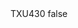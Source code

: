<?xml version="1.0" encoding="UTF-8"?>
<CustomMetadata xmlns="http://soap.sforce.com/2006/04/metadata">
    <label>TXU430</label>
    <protected>false</protected>
</CustomMetadata>
